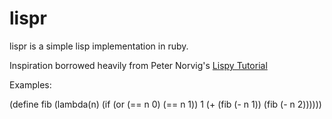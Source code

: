 # lispr

lispr is a simple lisp implementation in ruby.

Inspiration borrowed heavily from Peter Norvig's [Lispy Tutorial](http://norvig.com/lispy.html)

Examples:

(define fib (lambda(n) (if (or (== n 0) (== n 1)) 1 (+ (fib (- n 1))
(fib (- n 2))))))
